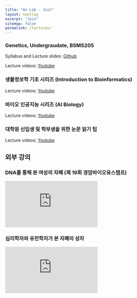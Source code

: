 ```yaml
---
title: "An Lab - Join"
layout: textlay
excerpt: "Join"
sitemap: false
permalink: /lectures/
---
```


### Genetics, Undergraudate, BSMS205

Syllabus and Lecture slides: [Github](https://github.com/joonan30/bsms205)

Lecture videos: [Youtube](https://www.youtube.com/playlist?list=PLrSeOrCeGDLHncPpe1DdXJhh9kES734U4)


### 생물정보학 기초 시리즈 (Introduction to Bioinformatics)

Lecture videos: [Youtube](https://www.youtube.com/playlist?list=PLrSeOrCeGDLHJDRWShvuCf8l7uffUqqvC)


### 바이오 인공지능 시리즈 (AI Biology)

Lecture videos: [Youtube](https://www.youtube.com/playlist?list=PLrSeOrCeGDLGTc2V5CEr_3yck4xmC6kGu)

### 대학원 신입생 및 학부생을 위한 논문 읽기 팁

Lecture videos: [Youtube](https://www.youtube.com/playlist?list=PLrSeOrCeGDLEDv5TuWY8MD-5Oej_7rhyi)


## 외부 강의

### DNA를 통해 본 여성의 자폐 (제 19회 경암바이오유스캠프)

<iframe src="https://www.youtube.com/embed/ukLaizaZ_rw?si=HkB_6eI9i4z-EdOq" title="YouTube video player" frameborder="0" allow="accelerometer; autoplay; clipboard-write; encrypted-media; gyroscope; picture-in-picture; web-share" referrerpolicy="strict-origin-when-cross-origin" allowfullscreen></iframe>

### 심리학자와 유전학자가 본 자폐의 성차

<iframe src="https://www.youtube.com/embed/-KYimo-_pHg?si=i5poJcsOCrp-MpJu" title="YouTube video player" frameborder="0" allow="accelerometer; autoplay; clipboard-write; encrypted-media; gyroscope; picture-in-picture; web-share" referrerpolicy="strict-origin-when-cross-origin" allowfullscreen></iframe>
